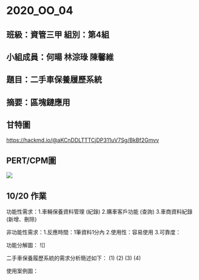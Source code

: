 # 2020_OO_04

## 班級：資管三甲  組別：第4組

## 小組成員：何暘 林淙琭 陳馨維

## 題目：二手車保養履歷系統

## 摘要：區塊鏈應用


## 甘特圖

<https://hackmd.io/@aKCnDDLTTTCjDP311uV7Sg/BkBf2Gmvv>

## PERT/CPM圖
![](https://i.imgur.com/MCCJTYz.jpg)


## 10/20 作業

功能性需求：1.車輛保養資料管理 (紀錄)
           2.購車客戶功能 (查詢)
           3.車商資料紀錄 (新增、刪除)

非功能性需求：1.反應時間：1筆資料1分內
             2.使用性：容易使用
             3.可靠度：
             
功能分解圖：
![]<blockquote class="imgur-embed-pub" lang="en" data-id="a/B1ynrFu" data-context="false" ><a href="//imgur.com/a/B1ynrFu"></a></blockquote><script async src="//s.imgur.com/min/embed.js" charset="utf-8"></script>

二手車保養履歷系統的需求分析簡述如下：
(1)
(2)
(3)
(4)

使用案例圖：
